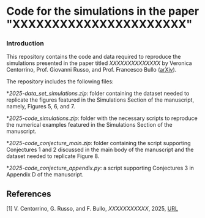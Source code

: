 # Code for the simulations in the paper "XXXXXXXXXXXXXXXXXXXXXX"

### Introduction

This repository contains the code and data required to reproduce the simulations presented in the paper titled _XXXXXXXXXXXXXX_ by Veronica Centorrino, Prof. Giovanni Russo, and Prof. Francesco Bullo ([arXiv](https://XXXXXXXXXXXXXXX)).

The repository includes the following files:

*_2025-data_set_simulations.zip_: folder containing the dataset needed to replicate the figures featured in the Simulations Section of the manuscript, namely, Figures 5, 6, and 7.

*_2025-code_simulations.zip_: folder with the necessary scripts to reproduce the numerical examples featured in the Simulations Section of the manuscript.

*_2025-code_conjecture_main.zip_: folder containing the script supporting Conjectures 1 and 2 discussed in the main body of the manuscript and the dataset needed to replicate Figure 8.

*_2025-code_conjecture_appendix.py_: a script supporting Conjectures 3 in Appendix D of the manuscript.


## References
[1] V. Centorrino, G. Russo, and F. Bullo, _XXXXXXXXXXX_, 2025, [URL](https://XXXXXXXXXXXX)
